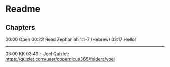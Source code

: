 # Readme

## Chapters

00:00 Open
00:22 Read Zephaniah 1:1-7 (Hebrew)
02:17 Hello!

---

03:00 KK
03:49 - Joel Quizlet: https://quizlet.com/user/copernicus365/folders/yoel
